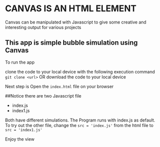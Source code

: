# CANVAS IS AN HTML ELEMENT

Canvas can be manipulated with Javascript to give some creative and interesting output for various projects

## This app is simple bubble simulation using Canvas

To run the app 

clone the code to your local device with the following
execution command
``` git clone <url> ```
OR download the code to your local device 

Next step is Open the `index.html` file on your browser

##Notice there are two Javascript file

* index.js
* index1.js

Both have different simulations.
The Program runs with index.js as default.
To try out the other file, change the `src = 'index.js'` from the html file to `src = 'index1.js'`

Enjoy the view

